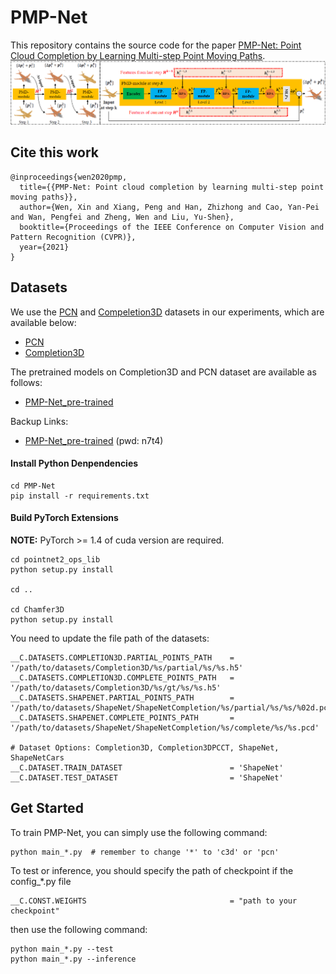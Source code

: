 # PMP-Net

This repository contains the source code for the paper [PMP-Net: Point Cloud Completion by Learning Multi-step Point Moving Paths](https://arxiv.org/abs/2012.03408).
![Network](pics/Network.png)

## Cite this work

```
@inproceedings{wen2020pmp,
  title={{PMP-Net: Point cloud completion by learning multi-step point moving paths}},
  author={Wen, Xin and Xiang, Peng and Han, Zhizhong and Cao, Yan-Pei and Wan, Pengfei and Zheng, Wen and Liu, Yu-Shen},
  booktitle={Proceedings of the IEEE Conference on Computer Vision and Pattern Recognition (CVPR)},
  year={2021}
}
```

## Datasets

We use the [PCN](https://www.shapenet.org/) and [Compeletion3D](http://completion3d.stanford.edu/) datasets in our experiments, which are available below:

- [PCN](https://drive.google.com/drive/folders/1P_W1tz5Q4ZLapUifuOE4rFAZp6L1XTJz)
- [Completion3D](http://download.cs.stanford.edu/downloads/completion3d/dataset2019.zip)

The pretrained models on Completion3D and PCN dataset are available as follows:

- [PMP-Net_pre-trained](https://drive.google.com/drive/folders/1emGsfdnIj1eUtUxZlfiWiuJ0QJag4nOn?usp=sharing)

Backup Links:

- [PMP-Net_pre-trained](https://pan.baidu.com/s/1oQbaVI7yN9NmI_2E9tztGQ) (pwd: n7t4)

#### Install Python Denpendencies

```
cd PMP-Net
pip install -r requirements.txt
```

#### Build PyTorch Extensions

**NOTE:** PyTorch >= 1.4 of cuda version are required.

```
cd pointnet2_ops_lib
python setup.py install

cd ..

cd Chamfer3D
python setup.py install
```

You need to update the file path of the datasets:

```
__C.DATASETS.COMPLETION3D.PARTIAL_POINTS_PATH    = '/path/to/datasets/Completion3D/%s/partial/%s/%s.h5'
__C.DATASETS.COMPLETION3D.COMPLETE_POINTS_PATH   = '/path/to/datasets/Completion3D/%s/gt/%s/%s.h5'
__C.DATASETS.SHAPENET.PARTIAL_POINTS_PATH        = '/path/to/datasets/ShapeNet/ShapeNetCompletion/%s/partial/%s/%s/%02d.pcd'
__C.DATASETS.SHAPENET.COMPLETE_POINTS_PATH       = '/path/to/datasets/ShapeNet/ShapeNetCompletion/%s/complete/%s/%s.pcd'

# Dataset Options: Completion3D, Completion3DPCCT, ShapeNet, ShapeNetCars
__C.DATASET.TRAIN_DATASET                        = 'ShapeNet'
__C.DATASET.TEST_DATASET                         = 'ShapeNet'
```

## Get Started

To train PMP-Net, you can simply use the following command:

```
python main_*.py  # remember to change '*' to 'c3d' or 'pcn'
```

To test or inference, you should specify the path of checkpoint if the config_*.py file
```
__C.CONST.WEIGHTS                                = "path to your checkpoint"
```

then use the following command:

```
python main_*.py --test
python main_*.py --inference
```